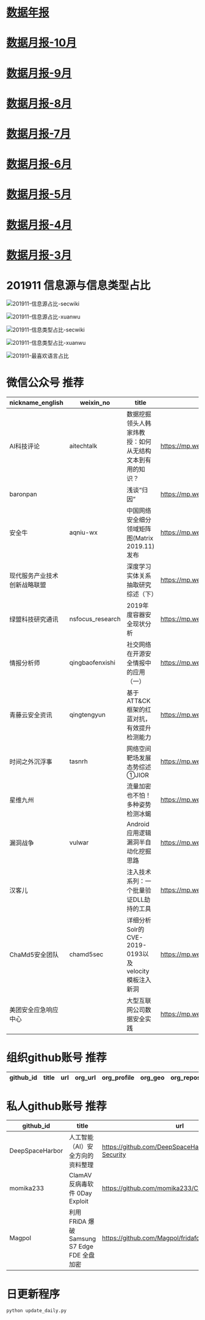 # [数据年报](README_YEAR.md)
# [数据月报-10月](README_10.md)
# [数据月报-9月](README_9.md)
# [数据月报-8月](README_8.md)
# [数据月报-7月](README_7.md)
# [数据月报-6月](README_6.md)
# [数据月报-5月](README_5.md)
# [数据月报-4月](README_4.md)
# [数据月报-3月](README_3.md)
# 201911 信息源与信息类型占比
![201911-信息源占比-secwiki](data/img/domain/201911-信息源占比-secwiki.png)

![201911-信息源占比-xuanwu](data/img/domain/201911-信息源占比-xuanwu.png)

![201911-信息类型占比-secwiki](data/img/tag/201911-信息类型占比-secwiki.png)

![201911-信息类型占比-xuanwu](data/img/tag/201911-信息类型占比-xuanwu.png)

![201911-最喜欢语言占比](data/img/language/201911-最喜欢语言占比.png)

# 微信公众号 推荐
| nickname_english | weixin_no | title | url| 
| --- | --- | --- | ---| 
| AI科技评论 | aitechtalk | 数据挖掘领头人韩家炜教授：如何从无结构文本到有用的知识？ | https://mp.weixin.qq.com/s/aKGh9wOdWsleSted_iEmBQ | 1| 
| baronpan |  | 浅谈“归因” | https://mp.weixin.qq.com/s/WILKc7v_lJqoodiWCz9zog | 1| 
| 安全牛 | aqniu-wx | 中国网络安全细分领域矩阵图(Matrix 2019.11)发布 | https://mp.weixin.qq.com/s/K1l7VKXE_UMTzmGkYgRGXg | 2| 
| 现代服务产业技术创新战略联盟 |  | 深度学习实体关系抽取研究综述（下） | https://mp.weixin.qq.com/s/vefsmswv8aTA1zF5lJ_WxA | 3| 
| 绿盟科技研究通讯 | nsfocus_research | 2019年度容器安全现状分析 | https://mp.weixin.qq.com/s/jtDlMe5SprpZfIfXryAjzg | 1| 
| 情报分析师 | qingbaofenxishi | 社交网络在开源安全情报中的应用（一） | https://mp.weixin.qq.com/s/QTcvAtaSe1jWvGTg9ZcfiQ | 1| 
| 青藤云安全资讯 | qingtengyun | 基于ATT&CK框架的红蓝对抗，有效提升检测能力 | https://mp.weixin.qq.com/s/hpc3hIfZxWx11pwKvSy7Ww | 1| 
| 时间之外沉浮事 | tasnrh | 网络空间靶场发展态势综述①JIOR | https://mp.weixin.qq.com/s/B_oA7FCkFnRj4WOyVeFGmA | 1| 
| 星维九州 |  | 流量加密也不怕！多种姿势检测冰蝎 | https://mp.weixin.qq.com/s/ciAQNdL1YJ9B1HX7TMEDzA | 1| 
| 漏洞战争 | vulwar | Android应用逻辑漏洞半自动化挖掘思路 | https://mp.weixin.qq.com/s/tFFe_LOs0e1Po8nj9ifmKg | 1| 
| 汉客儿 |  | 注入技术系列：一个批量验证DLL劫持的工具 | https://mp.weixin.qq.com/s/qaKCG1RkBOnr3SkG9Oc1pA | 2| 
| ChaMd5安全团队 | chamd5sec | 详细分析Solr的CVE-2019-0193以及velocity模板注入新洞 | https://mp.weixin.qq.com/s/gl35WFkxhAbuw7BNQa1FiQ | 2| 
| 美团安全应急响应中心 |  | 大型互联网公司数据安全实践 | https://mp.weixin.qq.com/s/DtGLFwcwNMCZseOKOAOC9Q | 1| 


# 组织github账号 推荐
| github_id | title | url | org_url | org_profile | org_geo | org_repositories | org_people | org_projects | repo_lang | repo_star | repo_forks| 
| --- | --- | --- | --- | --- | --- | --- | --- | --- | --- | --- | ---| 


# 私人github账号 推荐
| github_id | title | url | p_url | p_profile | p_loc | p_company | p_repositories | p_projects | p_stars | p_followers | p_following | repo_lang | repo_star | repo_forks | 
| --- | --- | --- | --- | --- | --- | --- | --- | --- | --- | --- | --- | --- | --- | ---| 
| DeepSpaceHarbor | 人工智能（AI）安全方向的资料整理 | https://github.com/DeepSpaceHarbor/Awesome-AI-Security | None |  | ¯\_(ツ)_/¯ | None | 8 | 0 | 15 | 52 | 1 | HTML | 882 | 134 | 1| 
| momika233 | ClamAV 反病毒软件 0Day Exploit | https://github.com/momika233/ClamAV_0Day_exploit/ | https://twitter.com/momika233 | momika233 | Korea | None | 4 | 0 | 4 | 34 | 0 | Python | 97 | 24 | 1| 
| Magpol | 利用 FRiDA 爆破 Samsung S7 Edge FDE 全盘加密 | https://github.com/Magpol/fridafde | https://twitter.com/may_pol17 | All things Android - Forensics | None | None | 4 | 0 | 1 | 8 | 1 | Python,Shell | 21 | 3 | 1| 



# 日更新程序
`python update_daily.py`